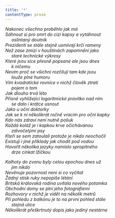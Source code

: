 ```yaml
---
title: '*'
contentType: prose
---
```


<section>

_Nakonec všechno proběhlo jak má  
Sáhnout si pro smrt do cizí kapsy a vytáhnout  
     oslintaný doutník  
Prezidenti se stále stejně usmívají krčí rameny  
Než zase zmizí v houštinách zapomnění jako  
     staré technické výkresy  
Které jsou sice přesně popsané ale jsou dnes  
     k ničemu  
Nevím proč se všichni rozčilují tam kde jsou  
     louže plné humoru  
Vím kvadratické rovnice v nichž člověk ztratí  
     pojem o tom  
Jak dlouho trvá léto  
Přísně vyhlížející logaritmické pravítko nad ním  
     se dalo i krátce usnout  
Jako u oční doktorky  
Jak se k ní několikrát ročně vracím pro oční kapky  
Kdo nás zdraví není nutně pošuk  
Každá koláž je i kapkou krve očichávanou  
     zdivočelými psy  
Kteří se sem zatoulali protože je nikdo neochočil  
Existují i jiné příklady jak chodit pod vodou  
Hovořit několika jazyky namísto spropitného  
     drze cinkat lžičkou_

</section>

<section>

_Kalhoty do zvonu byly celou epochou dnes už  
     jim nikdo  
Nevěnuje pozornost není si co vyčítat  
Žádný stisk ruky nepopíše létání  
Britská královská rodina uvítala nového potomka  
Obchodní domy se plní jeho fotografiemi  
Rozhovory v nichž je vidět na několik metrů  
Při pohledu z balkónu je to na první pohled stále  
     stejná ulice  
Několikrát přeškrtnutý dopis jako jediný nestárne_

</section>
